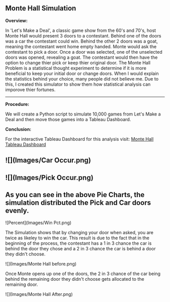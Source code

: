 ## Monte Hall Simulation

__**Overview:**__

In 'Let's Make a Deal', a classic game show from the 60's and 70's, host Monte Hall would present 3 doors to a contestant.  Behind one of the doors was a car the contestant could win.  Behind the other 2 doors was a goat, meaning the contestant went home empty handed.  Monte would ask the contestant to pick a door.  Once a door was selected, one of the unselected doors was opened, revealing a goat.  The contestant would then have the option to change thier pick or keep thier original door.  The Monte Hall Problem is a statistical thought experiment to determine if it is more beneficial to keep your initial door or change doors.  When I would explain the statistics behind your choice, many people did not believe me.  Due to this, I created this simulator to show them how statistical analysis can imporove thier fortunes.

---

__**Procedure:**__

We will create a Python script to simulate 10,000 games from Let's Make a Deal and then move those games into a Tableau Dashboard.

__**Conclusion:**__

For the interactive Tableau Dashboard for this analysis visit:
[Monte Hall Tableau Dashboard](https://public.tableau.com/app/profile/marc.work/viz/MonteHallProblem/MonteDashboard?publish=yes)

![](Images/Car Occur.png)
---
![](Images/Pick Occur.png)
---
As you can see in the above Pie Charts, the simulation distributed the Pick and Car doors evenly.
---
![Percent](Images/Win Pct.png)

The Simulation shows that by changing your door when asked, you are twice as likeley to win the car.  This result is due to the fact that in the beginning of the process, the contestant has a 1 in 3 chance the car is behind the door they chose and a 2 in 3 chance the car is behind a door they didn't choose.

![](Images/Monte Hall before.png)

Once Monte opens up one of the doors, the 2 in 3 chance of the car being behind the remaining door they didn't choose gets allocated to the remaining door.

![](Images/Monte Hall After.png)
